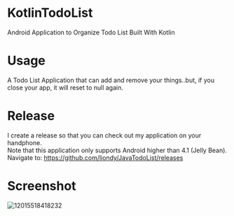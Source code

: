 # KotlinTodoList
Android Application to Organize Todo List Built With Kotlin

# Usage
A Todo List Application that can add and remove your things..but, if you close your app, it will reset to null again.

# Release
I create a release so that you can check out my application on your handphone. <br>
Note that this application only supports Android higher than 4.1 (Jelly Bean). <br>
Navigate to: https://github.com/liondy/JavaTodoList/releases

# Screenshot
![12015518418232](https://user-images.githubusercontent.com/44316758/82727414-9997f180-9d14-11ea-9be7-c18ae1ad3662.jpg)
